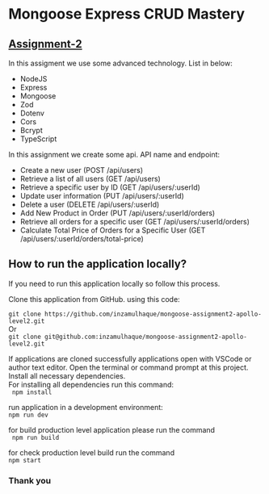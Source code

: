 # Mongoose Express CRUD Mastery

## [Assignment-2](https://assignment-2-mongoose-gamma.vercel.app/)

In this assigment we use some advanced technology. List in below:

- NodeJS
- Express
- Mongoose
- Zod
- Dotenv
- Cors
- Bcrypt
- TypeScript

In this assignment we create some api. API name and endpoint:

- Create a new user (POST /api/users)
- Retrieve a list of all users (GET /api/users)
- Retrieve a specific user by ID (GET /api/users/:userId)
- Update user information (PUT /api/users/:userId)
- Delete a user (DELETE /api/users/:userId)
- Add New Product in Order (PUT /api/users/:userId/orders)
- Retrieve all orders for a specific user (GET /api/users/:userId/orders)
- Calculate Total Price of Orders for a Specific User (GET /api/users/:userId/orders/total-price)

## How to run the application locally?

If you need to run this application locally so follow this process.

Clone this application from GitHub. using this code:

`git clone https://github.com/inzamulhaque/mongoose-assignment2-apollo-level2.git`  
Or  
`git clone git@github.com:inzamulhaque/mongoose-assignment2-apollo-level2.git`

If applications are cloned successfully applications open with VSCode or author text editor. Open the terminal or command prompt at this project. Install all necessary dependencies.  
For installing all dependencies run this command:  
` npm install`

run application in a development environment:  
`npm run dev`

for build production level application please run the command  
` npm run build`

for check production level build run the command  
`npm start`

### Thank you
